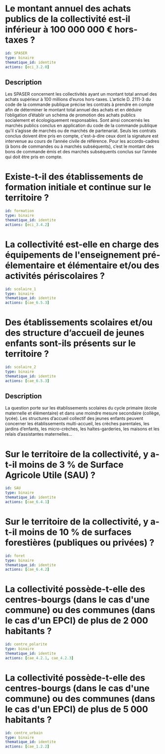 # Le montant annuel des achats publics de la collectivité est-il inférieur à 100 000 000 € hors-taxes ?
```yaml
id: SPASER
type: binaire
thematique_id: identite
actions: [eci_3.2.0]
```
## Description
Les SPASER concernent les collectivités ayant un montant total annuel des achats supérieur à 100 millions d’euros hors-taxes.
L’article D. 2111-3 du code de la commande publique précise les contrats à prendre en compte afin de déterminer le montant total annuel des achats et en déduire l’obligation d’établir un schéma de promotion des achats publics socialement et écologiquement responsables.
Sont ainsi concernés les marchés publics conclus en application du code de la commande publique qu’il s’agisse de marchés ou de marchés de partenariat.
Seuls les contrats conclus doivent être pris en compte, c'est-à-dire ceux dont la signature est intervenue au cours de l’année civile de référence. Pour les accords-cadres (à bons de commandes ou à marchés subséquents), c’est le montant des bons de commande émis et des marchés subséquents conclus sur l’année qui doit être pris en compte.

# Existe-t-il des établissements de formation initiale et continue sur le territoire ?
```yaml
id: formation
type: binaire
thematique_id: identite
actions: [eci_3.4.2]
```

# La collectivité est-elle en charge des équipements de l'enseignement pré-élementaire et élémentaire et/ou des activités périscolaires ?
```yaml
id: scolaire_1
type: binaire
thematique_id: identite
actions: [cae_6.5.3]
```

# Des établissements scolaires et/ou des structure d’accueil de jeunes enfants sont-ils présents sur le territoire ?
```yaml
id: scolaire_2
type: binaire
thematique_id: identite
actions: [cae_6.5.3]
```
## Description
La question porte sur les établissements scolaires du cycle primaire (école maternelle et élémentaire) et dans une moindre mesure secondaire (collège, lycée). Les structures d’accueil collectif des jeunes enfants peuvent concerner les établissements multi-accueil, les crèches parentales, les jardins d’enfants, les micro-crèches, les haltes-garderies, les maisons et les relais d’assistantes maternelles...

# Sur le territoire de la collectivité, y a-t-il moins de 3 % de Surface Agricole Utile (SAU) ?
```yaml
id: SAU
type: binaire
thematique_id: identite
actions: [cae_6.4.1]
```

# Sur le territoire de la collectivité, y a-t-il moins de 10 % de surfaces forestières (publiques ou privées) ?
```yaml
id: foret
type: binaire
thematique_id: identite
actions: [cae_6.4.2]
```

# La collectivité possède-t-elle des centres-bourgs (dans le cas d'une commune) ou des communes (dans le cas d'un EPCI) de plus de 2 000 habitants ?
```yaml
id: centre_polarite
type: binaire
thematique_id: identite
actions: [cae_4.2.1, cae_4.2.3]
```

# La collectivité possède-t-elle des centres-bourgs (dans le cas d'une commune) ou des communes (dans le cas d'un EPCI) de plus de 5 000 habitants ?
```yaml
id: centre_urbain
type: binaire
thematique_id: identite
actions: [cae_1.2.2]
```



